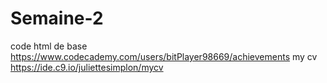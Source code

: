 # Semaine-2
code html de base https://www.codecademy.com/users/bitPlayer98669/achievements
my cv https://ide.c9.io/juliettesimplon/mycv
